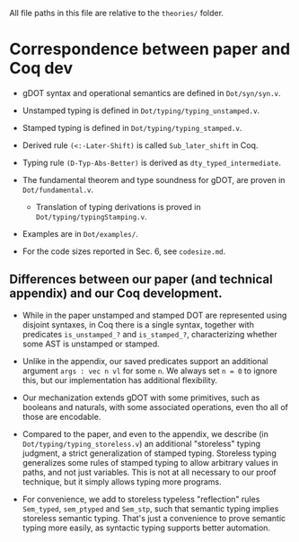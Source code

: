All file paths in this file are relative to the `theories/` folder.

# Correspondence between paper and Coq dev

- gDOT syntax and operational semantics are defined in `Dot/syn/syn.v`.
- Unstamped typing is defined in `Dot/typing/typing_unstamped.v`.
- Stamped typing is defined in `Dot/typing/typing_stamped.v`.

- Derived rule `(<:-Later-Shift)` is called `Sub_later_shift` in Coq.

- Typing rule `(D-Typ-Abs-Better)` is derived as `dty_typed_intermediate`.

- The fundamental theorem and type soundness for gDOT, are proven in
  `Dot/fundamental.v`.
  - Translation of typing derivations is proved in
    `Dot/typing/typingStamping.v`.

- Examples are in `Dot/examples/`.

- For the code sizes reported in Sec. 6, see `codesize.md`.

## Differences between our paper (and technical appendix) and our Coq development.

- While in the paper unstamped and stamped DOT are represented using disjoint
  syntaxes, in Coq there is a single syntax, together with predicates
  `is_unstamped_?` and `is_stamped_?`, characterizing whether some AST is
  unstamped or stamped.

- Unlike in the appendix, our saved predicates support an additional argument
  `args : vec n vl` for some `n`. We always set `n = 0` to ignore this, but our
  implementation has additional flexibility.

- Our mechanization extends gDOT with some primitives, such as booleans and
  naturals, with some associated operations, even tho all of those are
  encodable.

- Compared to the paper, and even to the appendix, we describe (in
  `Dot/typing/typing_storeless.v`) an additional "storeless" typing judgment, a
  strict generalization of stamped typing.
  Storeless typing generalizes some rules of stamped typing to allow arbitrary
  values in paths, and not just variables. This is not at all necessary to our
  proof technique, but it simply allows typing more programs.

- For convenience, we add to storeless typeless "reflection" rules `Sem_typed`,
  `sem_ptyped` and `Sem_stp`, such that semantic typing implies storeless
  semantic typing. That's just a convenience to prove semantic typing more
  easily, as syntactic typing supports better automation.
